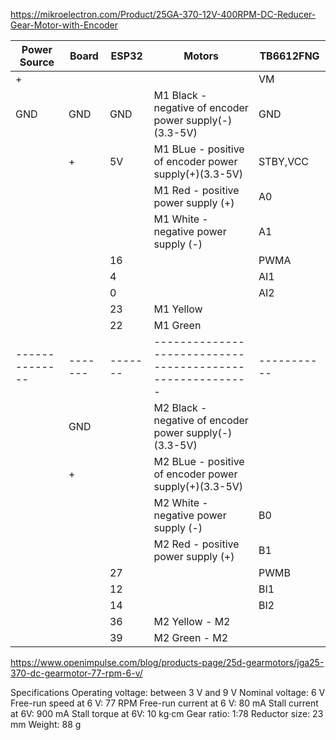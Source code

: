https://mikroelectron.com/Product/25GA-370-12V-400RPM-DC-Reducer-Gear-Motor-with-Encoder

| Power Source   | Board   | ESP32   | Motors                                                    | TB6612FNG   |
|----------------|---------|---------|-----------------------------------------------------------|-------------|
| +              |         |         |                                                           | VM          |
| GND            | GND     | GND     | M1 Black  - negative of encoder power supply(-)(3.3-5V)   | GND         |
|                | +       | 5V      | M1 BLue   - positive of encoder power supply(+)(3.3-5V)   | STBY,VCC    |
|                |         |         | M1 Red  - positive power supply (+)                       | A0          |
|                |         |         | M1 White  - negative power supply (-)                     | A1          |
|                |         | 16      |                                                           | PWMA        |
|                |         | 4       |                                                           | AI1         |
|                |         | 0       |                                                           | AI2         |
|                |         | 23      | M1 Yellow                                                 |             |
|                |         | 22      | M1 Green                                                  |             |
| -------------- | ------- | ------- | --------------------------------------------------------- | ----------- |
|                | GND     |         | M2 Black  - negative of encoder power supply(-)(3.3-5V)   |             |
|                | +       |         | M2 BLue   - positive of encoder power supply(+)(3.3-5V)   |             |
|                |         |         | M2 White  -      negative power supply  (-)               | B0          |
|                |         |         | M2 Red  - positive power supply (+)                       | B1          |
|                |         | 27      |                                                           | PWMB        |
|                |         | 12      |                                                           | BI1         |
|                |         | 14      |                                                           | BI2         |
|                |         | 36      | M2 Yellow  - M2                                           |             |
|                |         | 39      | M2 Green  - M2                                            |             |

https://www.openimpulse.com/blog/products-page/25d-gearmotors/jga25-370-dc-gearmotor-77-rpm-6-v/

Specifications
Operating voltage: between 3 V and 9 V
Nominal voltage: 6 V
Free-run speed at 6 V: 77 RPM
Free-run current at 6 V: 80 mA
Stall current at 6V: 900 mA
Stall torque at 6V: 10 kg·cm
Gear ratio: 1:78
Reductor size: 23 mm
Weight: 88 g
